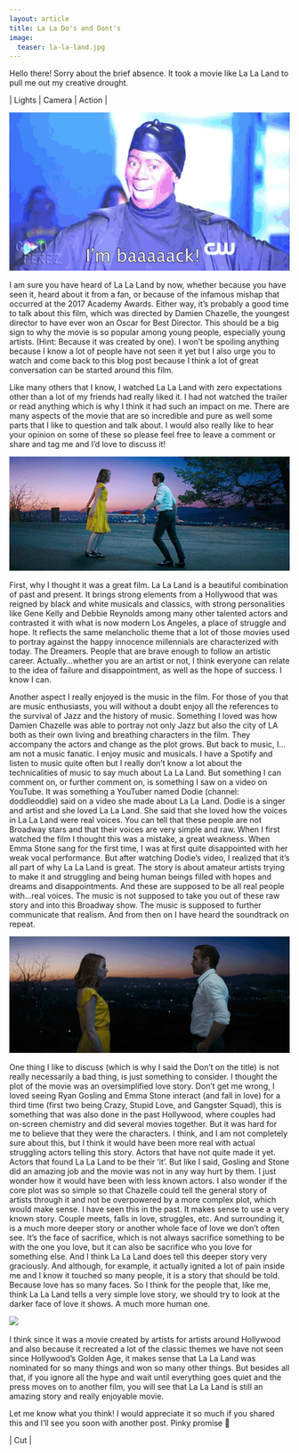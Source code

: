 ```yaml
---
layout: article
title: La La Do's and Dont's
image:
  teaser: la-la-land.jpg
---
```

Hello there! Sorry about the brief absence. It took a movie like La La Land to pull me out my creative drought.

<p class="tagline">
    &#124;  Lights  &#124;  Camera  &#124;  Action  &#124;
</p>

<img class="img-center" src="/images/9-im-back.gif"/>

I am sure you have heard of La La Land by now, whether because you have seen it, heard about it from a fan, or because of the infamous mishap that occurred at the 2017
Academy Awards. Either way, it’s probably a good time to talk about this film, which was directed by Damien Chazelle, the youngest director to have ever won an Oscar for
Best Director. This should be a big sign to why the movie is so popular among young people, especially young artists. (Hint: Because it was created by one). I won’t be
spoiling anything because I know a lot of people have not seen it yet but I also urge you to watch and come back to this blog post because I think a lot of great
conversation can be started around this film.

Like many others that I know, I watched La La Land with zero expectations other than a lot of my friends had really liked it. I had not watched the trailer or read
anything which is why I think it had such an impact on me. There are many aspects of the movie that are so incredible and pure as well some parts that I like to question
and talk about. I would also really like to hear your opinion on some of these so please feel free to leave a comment or share and tag me and I’d love to discuss it!

<img class="img-center" src="/images/9-la-la-land.gif"/>

First, why I thought it was a great film. La La Land is a beautiful combination of past and present. It brings strong elements from a Hollywood that was reigned by black
and white musicals and classics, with strong personalities like Gene Kelly and Debbie Reynolds among many other talented actors and contrasted it with what is now modern
Los Angeles, a place of struggle and hope. It reflects the same melancholic theme that a lot of those movies used to portray against the happy innocence millennials are
characterized with today. The Dreamers. People that are brave enough to follow an artistic career. Actually…whether you are an artist or not, I think everyone can relate
to the idea of failure and disappointment, as well as the hope of success. I know I can.

Another aspect I really enjoyed is the music in the film. For those of you that are music enthusiasts, you will without a doubt enjoy all the references to the survival
of Jazz and the history of music. Something I loved was how Damien Chazelle was able to portray not only Jazz but also the city of LA both as their own living and
breathing characters in the film. They accompany the actors and change as the plot grows. But back to music, I…am not a music fanatic. I enjoy music and musicals. I have
a Spotify and listen to music quite often but I really don’t know a lot about the technicalities of music to say much about La La Land. But something I can comment on, or
further comment on, is something I saw on a video on YouTube. It was something a YouTuber named Dodie (channel: doddleoddle) said on a video she made about La La Land.
Dodie is a singer and artist and she loved La La Land. She said that she loved how the voices in La La Land were real voices. You can tell that these people are not
Broadway stars and that their voices are very simple and raw. When I first watched the film I thought this was a mistake, a great weakness. When Emma Stone sang for the
first time, I was at first quite disappointed with her weak vocal performance. But after watching Dodie’s video, I realized that it’s all part of why La La Land is great.
The story is about amateur artists trying to make it and struggling and being human beings filled with hopes and dreams and disappointments. And these are supposed to be
all real people with…real voices. The music is not supposed to take you out of these raw story and into this Broadway show. The music is supposed to further communicate
that realism. And from then on I have heard the soundtrack on repeat.

<img class="img-center" src="/images/9-la-la-land-2.gif"/>

One thing I like to discuss (which is why I said the Don’t on the title) is not really necessarily a bad thing, is just something to consider. I thought the plot of the
movie was an oversimplified love story. Don’t get me wrong, I loved seeing Ryan Gosling and Emma Stone interact (and fall in love) for a third time (first two being
Crazy, Stupid Love, and Gangster Squad), this is something that was also done in the past Hollywood, where couples had on-screen chemistry and did several movies
together. But it was hard for me to believe that they were the characters. I think, and I am not completely sure about this, but I think it would have been more real with
actual struggling actors telling this story. Actors that have not quite made it yet. Actors that found La La Land to be their ‘it’. But like I said, Gosling and Stone did
an amazing job and the movie was not in any way hurt by them. I just wonder how it would have been with less known actors. I also wonder if the core plot was so simple so
that Chazelle could tell the general story of artists through it and not be overpowered by a more complex plot, which would make sense. I have seen this in the past. It
makes sense to use a very known story. Couple meets, falls in love, struggles, etc. And surrounding it, is a much more deeper story or another whole face of love we don’t
often see. It’s the face of sacrifice, which is not always sacrifice something to be with the one you love, but it can also be sacrifice who you love for something else.
And I think La La Land does tell this deeper story very graciously. And although, for example, it actually ignited a lot of pain inside me and I know it touched so many
people, it is a story that should be told. Because love has so many faces. So I think for the people that, like me, think La La Land tells a very simple love story, we
should try to look at the darker face of love it shows. A much more human one.

<img class="img-center" src="/images/9-la-la-land-3.gif"/>

I think since it was a movie created by artists for artists around Hollywood and also because it recreated a lot of the classic themes we have not seen since Hollywood’s
Golden Age, it makes sense that La La Land was nominated for so many things and won so many other things. But besides all that, if you ignore all the hype and wait until
everything goes quiet and the press moves on to another film, you will see that La La Land is still an amazing story and really enjoyable movie.

Let me know what you think! I would appreciate it so much if you shared this and I’ll see you soon with another post. Pinky promise 🙂

<p class="tagline">
    &#124;   Cut   &#124;
</p>
